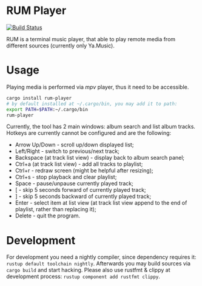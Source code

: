 # RUM Player

[![Build Status](https://travis-ci.org/l4l/rum.svg?branch=master)](https://travis-ci.org/l4l/rum)

RUM is a terminal music player, that able to play remote media from different sources (currently only Ya.Music).

# Usage

Playing media is performed via _mpv_ player, thus it need to be accessible.

```bash
cargo install rum-player
# by default installed at ~/.cargo/bin, you may add it to path:
export PATH=$PATH:~/.cargo/bin
rum-player
```

Currently, the tool has 2 main windows: album search and list album tracks.
Hotkeys are currently cannot be configured and are the following:

- Arrow Up/Down - scroll up/down displayed list;
- Left/Right - switch to previous/next track;
- Backspace (at track list view) - display back to album search panel;
- Ctrl+a (at track list view) - add all tracks to playlist;
- Ctrl+r - redraw screen (might be helpful after resizing);
- Ctrl+s - stop playback and clear playlist;
- Space - pause/unpause currently played track;
- [ - skip 5 seconds forward of currently played track;
- ] - skip 5 seconds backward of currently played track;
- Enter - select item at list view (at track list view append to the end of playlist, rather than replacing it);
- Delete - quit the program.

# Development

For development you need a nightly compiler, since dependency requires it: `rustup default toolchain nightly`. Afterwards you may build sources via `cargo build` and start hacking. Please also use rustfmt & clippy at development process: `rustup component add rustfmt clippy`.

